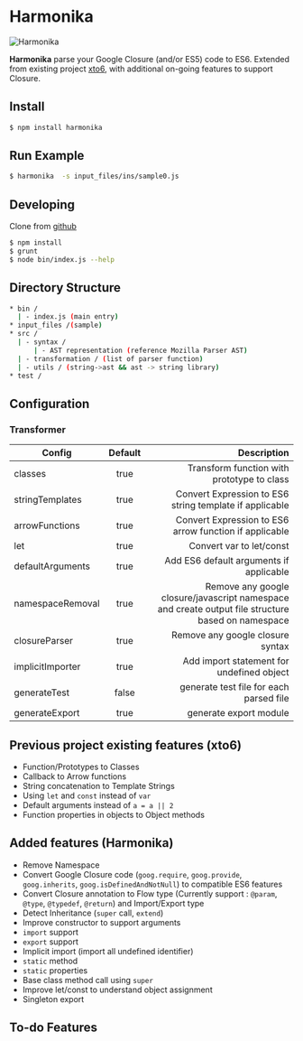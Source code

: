 # Harmonika

![Harmonika](https://dl.dropboxusercontent.com/u/9834816/harmonika.png)

**Harmonika** parse your Google Closure (and/or ES5) code to ES6. 
Extended from existing project [xto6](https://github.com/mohebifar/xto6), with additional on-going features to support Closure.

## Install
```bash
$ npm install harmonika
```

## Run Example
```bash
$ harmonika  -s input_files/ins/sample0.js
```

## Developing
Clone from [github](https://github.com/semmatabei/harmonika)

```bash
$ npm install
$ grunt
$ node bin/index.js --help
```

## Directory Structure
```bash
* bin /
  | - index.js (main entry)
* input_files /(sample)
* src /
  | - syntax /
      | - AST representation (reference Mozilla Parser AST)
  | - transformation / (list of parser function)
  | - utils / (string->ast && ast -> string library)
* test /
```

## Configuration

### Transformer
| Config    | Default           | Description  |
| ------------- |:-------------:| -----:|
| classes | true | Transform function with prototype to class
| stringTemplates | true | Convert Expression to ES6 string template if applicable
| arrowFunctions | true | Convert Expression to ES6 arrow function if applicable
| let | true | Convert var to let/const
| defaultArguments | true | Add ES6 default arguments if applicable
| namespaceRemoval | true | Remove any google closure/javascript namespace and create output file structure based on namespace
| closureParser | true | Remove any google closure syntax
| implicitImporter | true | Add import statement for undefined object
| generateTest | false | generate test file for each parsed file
| generateExport | true | generate export module

## Previous project existing features (xto6)
* Function/Prototypes to Classes
* Callback to Arrow functions
* String concatenation to Template Strings
* Using `let` and `const` instead of `var`
* Default arguments instead of `a = a || 2`
* Function properties in objects to Object methods

## Added features (Harmonika)
- Remove Namespace
- Convert Google Closure code (`goog.require`, `goog.provide`, `goog.inherits`, `goog.isDefinedAndNotNull`) to compatible ES6 features
- Convert Closure annotation to Flow type (Currently support : `@param`, `@type`, `@typedef`, `@return`) and Import/Export type
- Detect Inheritance (`super` call, `extend`)
- Improve constructor to support arguments
- `import` support
- `export` support
- Implicit import (import all undefined identifier)
- `static` method
- `static` properties
- Base class method call using `super`
- Improve let/const to understand object assignment
- Singleton export
 
## To-do Features
